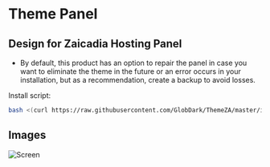 # Theme Panel

## Design for Zaicadia Hosting Panel

* By default, this product has an option to repair the panel in case you want to eliminate the theme in the future or an error occurs in your installation, but as a recommendation, create a backup to avoid losses.

Install script:
```sh
bash <(curl https://raw.githubusercontent.com/GlobDark/ThemeZA/master/install.sh)
```

## Images

![Screen](https://cdn.discordapp.com/attachments/1024881699307388988/1136835006761808002/image.png)
